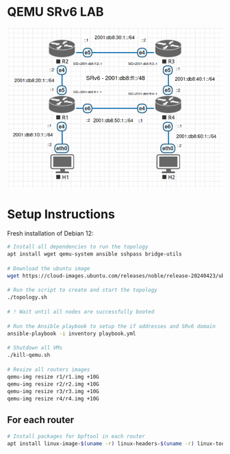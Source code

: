 # QEMU SRv6 LAB

<div align="center"><img src="./qemu-virtual-srv6.png" /></div>

# Setup Instructions

Fresh installation of Debian 12:

```bash
# Install all dependencies to run the topology
apt install wget qemu-system ansible sshpass bridge-utils

# Download the ubuntu image
wget https://cloud-images.ubuntu.com/releases/noble/release-20240423/ubuntu-24.04-server-cloudimg-amd64.img -O base.img

# Run the script to create and start the topology
./topology.sh

# ! Wait until all nodes are successfully booted

# Run the Ansible playbook to setup the if addresses and SRv6 domain
ansible-playbook -i inventory playbook.yml

# Shutdown all VMs
./kill-qemu.sh

# Resize all routers images
qemu-img resize r1/r1.img +10G
qemu-img resize r2/r2.img +10G
qemu-img resize r3/r3.img +10G
qemu-img resize r4/r4.img +10G
```

## For each router

```bash
# Install packages for bpftool in each router
apt install linux-image-$(uname -r) linux-headers-$(uname -r) linux-tools-$(uname -r)
```
